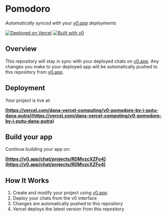 # Pomodoro

*Automatically synced with your [v0.app](https://v0.app) deployments*

[![Deployed on Vercel](https://img.shields.io/badge/Deployed%20on-Vercel-black?style=for-the-badge&logo=vercel)](https://vercel.com/dana-vercel-computing/v0-pomodoro-by-i-putu-dana-putra)
[![Built with v0](https://img.shields.io/badge/Built%20with-v0.app-black?style=for-the-badge)](https://v0.app/chat/projects/RDMvzcXZFo4)

## Overview

This repository will stay in sync with your deployed chats on [v0.app](https://v0.app).
Any changes you make to your deployed app will be automatically pushed to this repository from [v0.app](https://v0.app).

## Deployment

Your project is live at:

**[https://vercel.com/dana-vercel-computing/v0-pomodoro-by-i-putu-dana-putra](https://vercel.com/dana-vercel-computing/v0-pomodoro-by-i-putu-dana-putra)**

## Build your app

Continue building your app on:

**[https://v0.app/chat/projects/RDMvzcXZFo4](https://v0.app/chat/projects/RDMvzcXZFo4)**

## How It Works

1. Create and modify your project using [v0.app](https://v0.app)
2. Deploy your chats from the v0 interface
3. Changes are automatically pushed to this repository
4. Vercel deploys the latest version from this repository
